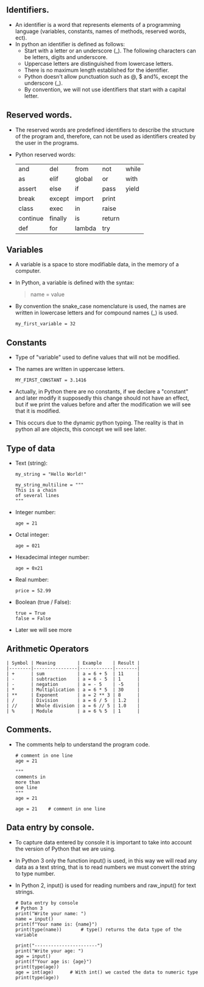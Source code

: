## Identifiers. 

- An identifier is a word that represents elements of a programming language (variables, constants, names of methods, reserved words, ect).
- In python an identifier is defined as follows:
    - Start with a letter or an underscore (_). The following characters can be letters, digits and underscore.
    - Uppercase letters are distinguished from lowercase letters.
    - There is no maximum length established for the identifier.
    - Python doesn't allow punctuation such as @, $ and%, except the underscore (_).
    - By convention, we will not use identifiers that start with a capital letter.


## Reserved words.

- The reserved words are predefined identifiers to describe the structure of the program and, therefore, can not be used as identifiers created by the user in the programs.
- Python reserved words:

    |          |         |        |        |       |
    |----------|---------|--------|--------|-------|
    | and      | del     | from   | not    | while |
    | as       | elif    | global | or     | with  |
    | assert   | else    | if     | pass   | yield |
    | break    | except  | import | print  |
    | class    | exec    | in     | raise  |
    | continue | finally | is     | return | 
    | def      | for     | lambda | try    |
    
    
## Variables

- A variable is a space to store modifiable data, in the memory of a computer.
- In Python, a variable is defined with the syntax:
    
    > name = value
    
- By convention the snake_case nomenclature is used, the names are written in lowercase letters and for compound names (_) is used.
    
    ``` 
    my_first_variable = 32
    ```
    
    
## Constants

- Type of "variable" used to define values that will not be modified.
- The names are written in uppercase letters.

    ``` 
    MY_FIRST_CONSTANT = 3.1416
    ```
    
- Actually, in Python there are no constants, if we declare a "constant" and later modify it supposedly this change should not have an effect, but if we print the values before and after the modification we will see that it is modified.
- This occurs due to the dynamic python typing. The reality is that in python all are objects, this concept we will see later.
    
    
## Type of data

- Text (string):

    ``` 
    my_string = "Hello World!"
    ```
     
    ``` 
    my_string_multiline = """
    This is a chain
    of several lines
    """
    ```
    
- Integer number:

    ``` 
    age = 21
    ```

- Octal integer:

    ``` 
    age = 021
    ```

- Hexadecimal integer number:

    ``` 
    age = 0x21
    ```

- Real number:

    ``` 
    price = 52.99
    ```

- Boolean (true / False):

    ``` 
    true = True
    false = False
    ```
    
- Later we will see more


## Arithmetic Operators

    | Symbol | Meaning        | Example    | Result |
    |--------|----------------|------------|--------|
    | +      | sum            | a = 6 + 5  | 11     |
    | -      | subtraction    | a = 6 - 5  | 1      |
    | -      | negation       | a = - 5    | -5     |
    | *      | Multiplication | a = 6 * 5  | 30     |
    | **     | Exponent       | a = 2 ** 3 | 8      |
    | /      | Division       | a = 6 / 5  | 1.2    |  
    | //     | Whole division | a = 6 // 5 | 1.0    |  
    | %      | Module         | a = 6 % 5  | 1      |
    
    
## Comments.

- The comments help to understand the program code.

    ```
    # comment in one line
    age = 21
    
    """
    comments in
    more than
    one line
    """
    age = 21
    
    age = 21    # comment in one line
    ```
    

## Data entry by console.

- To capture data entered by console it is important to take into account the version of Python that we are using.
- In Python 3 only the function input() is used, in this way we will read any data as a text string, that is to read numbers we must convert the string to type number.
- In Python 2, input() is used for reading numbers and raw_input() for text strings.

    ```
    # Data entry by console
    # Python 3
    print("Write your name: ")
    name = input()
    print(f"Your name is: {name}")
    print(type(name))       # type() returns the data type of the variable
    
    print("-----------------------")
    print("Write your age: ")
    age = input()
    print(f"Your age is: {age}")
    print(type(age))
    age = int(age)      # With int() we casted the data to numeric type
    print(type(age))
    ```    
























